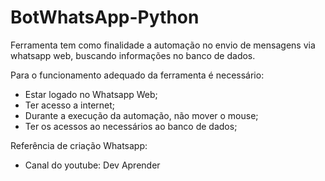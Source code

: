 # BotWhatsApp-Python
 Ferramenta tem como finalidade a automação no envio de mensagens via whatsapp web, buscando informações no banco de dados.
 
 Para o funcionamento adequado da ferramenta é necessário:
 - Estar logado no Whatsapp Web;
 - Ter acesso a internet;
 - Durante a execução da automação, não mover o mouse;
 - Ter os acessos ao necessários ao banco de dados;

Referência de criação Whatsapp:
 - Canal do youtube: Dev Aprender
